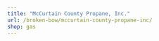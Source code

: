```yaml
---
title: "McCurtain County Propane, Inc."
url: /broken-bow/mccurtain-county-propane-inc/
shop: gas
---
```

